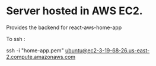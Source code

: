 # Server hosted in AWS EC2.  
Provides the backend for react-aws-home-app



To ssh :

ssh -i "home-app.pem" ubuntu@ec2-3-19-68-26.us-east-2.compute.amazonaws.com
